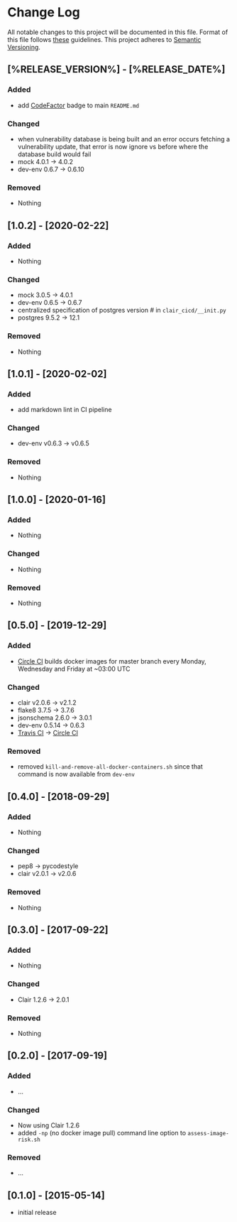 # Change Log

All notable changes to this project will be documented in this file.
Format of this file follows [these](http://keepachangelog.com/) guidelines.
This project adheres to [Semantic Versioning](http://semver.org/).

## [%RELEASE_VERSION%] - [%RELEASE_DATE%]

### Added

* add [CodeFactor](https://www.codefactor.io/) badge to main ```README.md```

### Changed

* when vulnerability database is being built and an error occurs fetching a vulnerability
  update, that error is now ignore vs before where the database build would fail
* mock 4.0.1 -> 4.0.2
* dev-env 0.6.7 -> 0.6.10

### Removed

* Nothing

## [1.0.2] - [2020-02-22]

### Added

* Nothing

### Changed

* mock 3.0.5 -> 4.0.1
* dev-env 0.6.5 -> 0.6.7
* centralized specification of postgres version # in ```clair_cicd/__init.py```
* postgres 9.5.2 -> 12.1

### Removed

* Nothing

## [1.0.1] - [2020-02-02]

### Added

* add markdown lint in CI pipeline

### Changed

* dev-env v0.6.3 -> v0.6.5

### Removed

* Nothing

## [1.0.0] - [2020-01-16]

### Added

* Nothing

### Changed

* Nothing

### Removed

* Nothing

## [0.5.0] - [2019-12-29]

### Added

* [Circle CI](https://circleci.com/) builds docker images for master branch
  every Monday, Wednesday and Friday at ~03:00 UTC

### Changed

* clair v2.0.6 -> v2.1.2
* flake8 3.7.5 -> 3.7.6
* jsonschema 2.6.0 -> 3.0.1
* dev-env 0.5.14 -> 0.6.3
* [Travis CI](https://travis-ci.org/) -> [Circle CI](https://circleci.com/)

### Removed

* removed ```kill-and-remove-all-docker-containers.sh``` since that command is now available from ```dev-env```

## [0.4.0] - [2018-09-29]

### Added

* Nothing

### Changed

* pep8 -> pycodestyle
* clair v2.0.1 -> v2.0.6

### Removed

* Nothing

## [0.3.0] - [2017-09-22]

### Added

* Nothing

### Changed

* Clair 1.2.6 -> 2.0.1

### Removed

* Nothing

## [0.2.0] - [2017-09-19]

### Added

* ...

### Changed

* Now using Clair 1.2.6
* added ```-np``` (no docker image pull) command line option to ```assess-image-risk.sh```

### Removed

* ...

## [0.1.0] - [2015-05-14]

* initial release
